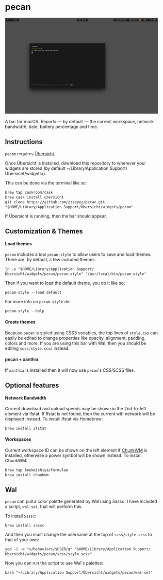 # pecan
![Screenshot 3](/themes/default/default.jpg)

A bar for macOS.  Reports — by default — the current workspace, network bandwidth, date, battery percentage and time.

## Instructions
`pecan` requires [Übersicht](http://tracesof.net/uebersicht/).  

Once Übersicht is installed, download this repository to wherever your widgets are stored (by default ~/Library/Application Support/Übersicht/widgets/).

This can be done via the terminal like so:
```
brew tap caskroom/cask
brew cask install ubersicht
git clone https://github.com/zzzeyez/pecan.git "$HOME/Library/Application Support/Übersicht/widgets/pecan"
```

If Übersicht is running, then the bar should appear.

## Customization & Themes

#### Load themes

`pecan` includes a tool `pecan-style` to allow users to save and load themes.  There are, by default, a few included themes.

```
ln -s "$HOME/Library/Application Support/Übersicht/widgets/pecan/pecan-style" "/usr/local/bin/pecan-style"
```

Then if you want to load the default theme,  you do it like so:

```
pecan-style --load default
```

For more info on `pecan-style` do:
```
pecan-style --help
```

#### Create themes

Because `pecan` is styled using CSS3 variables, the top lines of `style.css` can easily be edited to change properties like opacity, alignment, padding, colors and more.  If you are using this bar with Wal, then you should be editing `scss/style.scss` instead.

#### pecan + xanthia

If `xanthia` is installed then it will now use `pecan`'s CSS/SCSS files.

## Optional features
  
#### Network Bandwidth

Current download and upload speeds may be shown in the 2nd-to-left element via Ifstat.  If Ifstat is not found, then the current wifi network will be displayed instead.  To install Ifstat via Homebrew:

```
brew install ifstat
```
  
#### Workspaces

Current workspace ID can be shown on the left element if [ChunkWM](https://github.com/koekeishiya/chunkwm) is installed, otherwise a power symbol will be shown instead.  To install ChunkWM:
  
```
brew tap koekeishiya/formulae
brew install chunkwm
````

## Wal

`pecan` can pull a color palette generated by Wal using Sassc.  I have included a script, `wal-set`, that will perform this.
 
To install `Sassc`:

```
brew install sassc
```
  
And then you must change the username at the top of `scss/style.scss` to that of your own:

```
sed -i -e "s/behaviors/$USER/g" "$HOME/Library/Application Support/Übersicht/widgets/pecan/scss/style.scss"
```
  
Now you can run the script to use Wal's palettes:

```
bash "~/Library/Application Support/Übersicht/widgets/pecan/wal-set"
```
